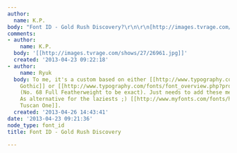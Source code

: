 ```yaml
---
author:
  name: K.P.
body: "Font ID - Gold Rush Discovery?\r\n\r\n[http://images.tvrage.com/shows/27/26961.jpg]"
comments:
- author:
    name: K.P.
  body: '[[http://images.tvrage.com/shows/27/26961.jpg]]'
  created: '2013-04-23 09:22:18'
- author:
    name: Ryuk
  body: To me, it's a custom based on either [[http://www.typography.com/fonts/font_overview.php?productLineID=100002|Champion
    Gothic]] or [[http://www.typography.com/fonts/font_overview.php?productLineID=100013|Knockout]]
    (No. 68 Full Featherweight to be exact). Just needs to add these median spurs.
    As alternative for the laziests ;) [[http://www.myfonts.com/fonts/hihretrofonts/gothic-tuscan-one|Gothic
    Tuscan One]].
  created: '2013-04-26 14:43:41'
date: '2013-04-23 09:21:36'
node_type: font_id
title: Font ID - Gold Rush Discovery

---
```

